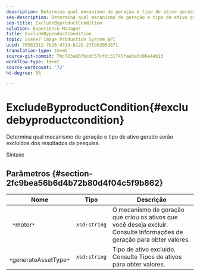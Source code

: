 ```yaml
---
description: Determina qual mecanismo de geração e tipo de ativo gerado serão excluídos dos resultados da pesquisa.
seo-description: Determina qual mecanismo de geração e tipo de ativo gerado serão excluídos dos resultados da pesquisa.
seo-title: ExcludeByproductCondition
solution: Experience Manager
title: ExcludeByproductCondition
topic: Scene7 Image Production System API
uuid: 70581512-7b26-4319-b12b-27fbb205d871
translation-type: tm+mt
source-git-commit: 7bc7b3a86fbcdc57cfdc31745fae3afc06e44b15
workflow-type: tm+mt
source-wordcount: '72'
ht-degree: 0%

---
```



# ExcludeByproductCondition{#excludebyproductcondition}

Determina qual mecanismo de geração e tipo de ativo gerado serão excluídos dos resultados da pesquisa.

Sintaxe

## Parâmetros {#section-2fc9bea56b6d4b72b80d4f04c5f9b862}

| Nome | Tipo | Descrição |
|---|---|---|
| ` *`motor`*` | `xsd:string` | O mecanismo de geração que criou os ativos que você deseja excluir. Consulte Informações de geração para obter valores. |
| ` *`generateAssetType`*` | `xsd:string` | Tipo de ativo excluído. Consulte Tipos de ativos para obter valores. |

